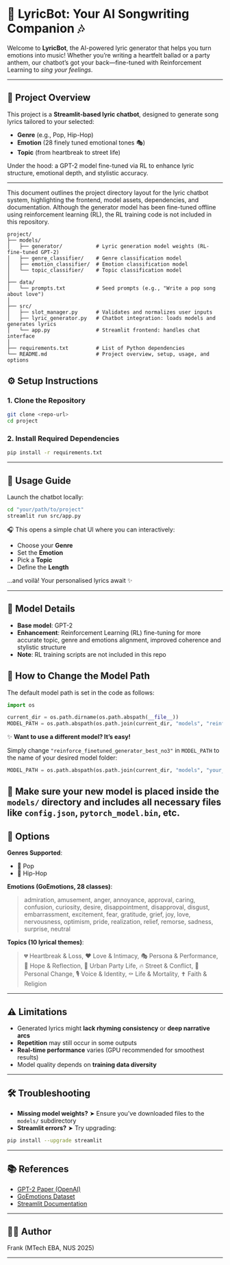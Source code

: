 # 🎤 LyricBot: Your AI Songwriting Companion 🎶

Welcome to **LyricBot**, the AI-powered lyric generator that helps you turn emotions into music! Whether you’re writing a heartfelt ballad or a party anthem, our chatbot’s got your back—fine-tuned with Reinforcement Learning to *sing your feelings*.

---

## 🌟 Project Overview

This project is a **Streamlit-based lyric chatbot**, designed to generate song lyrics tailored to your selected:
- **Genre** (e.g., Pop, Hip-Hop)
- **Emotion** (28 finely tuned emotional tones 🎭)
- **Topic** (from heartbreak to street life)

Under the hood: a GPT-2 model fine-tuned via RL to enhance lyric structure, emotional depth, and stylistic accuracy.

---

This document outlines the project directory layout for the lyric chatbot system, highlighting the frontend, model assets, dependencies, and documentation. Although the generator model has been fine-tuned offline using reinforcement learning (RL), the RL training code is not included in this repository.

```
project/
├── models/
│   ├── generator/           # Lyric generation model weights (RL-fine-tuned GPT-2)
│   ├── genre_classifier/    # Genre classification model
│   ├── emotion_classifier/  # Emotion classification model
│   └── topic_classifier/    # Topic classification model
│
├── data/
│   └── prompts.txt          # Seed prompts (e.g., "Write a pop song about love")
│
├── src/
│   ├── slot_manager.py      # Validates and normalizes user inputs
│   ├── lyric_generator.py   # Chatbot integration: loads models and generates lyrics
│   └── app.py               # Streamlit frontend: handles chat interface
│
├── requirements.txt         # List of Python dependencies
└── README.md                # Project overview, setup, usage, and options
```

## ⚙️ Setup Instructions

### 1. Clone the Repository

```bash
git clone <repo-url>
cd project
```

### 2. Install Required Dependencies

```bash
pip install -r requirements.txt
```

---

## 🚀 Usage Guide

Launch the chatbot locally:

```bash
cd "your/path/to/project"
streamlit run src/app.py
```

🎧 This opens a simple chat UI where you can interactively:
- Choose your **Genre**
- Set the **Emotion**
- Pick a **Topic**
- Define the **Length**

...and voilà! Your personalised lyrics await ✨

---

## 🧠 Model Details

- **Base model**: GPT-2
- **Enhancement**: Reinforcement Learning (RL) fine-tuning for more accurate topic, genre and emotions alignment, improved coherence and stylistic structure
- **Note**: RL training scripts are not included in this repo

## 🧠 How to Change the Model Path

The default model path is set in the code as follows:

```python
import os

current_dir = os.path.dirname(os.path.abspath(__file__))
MODEL_PATH = os.path.abspath(os.path.join(current_dir, "models", "reinforce_finetuned_generator_best_no3"))
```

✨ **Want to use a different model? It’s easy!**

Simply change `"reinforce_finetuned_generator_best_no3"` in `MODEL_PATH` to the name of your desired model folder:

```python
MODEL_PATH = os.path.abspath(os.path.join(current_dir, "models", "your_custom_model_name"))
```

📁 Make sure your new model is placed inside the `models/` directory and includes all necessary files like `config.json`, `pytorch_model.bin`, etc.
---

## 🎵 Options

**Genres Supported**:
- 🎹 Pop
- 🎤 Hip-Hop

**Emotions (GoEmotions, 28 classes)**:
> admiration, amusement, anger, annoyance, approval, caring, confusion, curiosity, desire, disappointment, disapproval, disgust, embarrassment, excitement, fear, gratitude, grief, joy, love, nervousness, optimism, pride, realization, relief, remorse, sadness, surprise, neutral

**Topics (10 lyrical themes)**:
> 💔 Heartbreak & Loss, ❤️ Love & Intimacy, 🎭 Persona & Performance, 🌈 Hope & Reflection, 🎉 Urban Party Life, 🔥 Street & Conflict, 🔄 Personal Change, 🎙 Voice & Identity, ⚰️ Life & Mortality, ✝️ Faith & Religion

---

## ⚠️ Limitations

- Generated lyrics might **lack rhyming consistency** or **deep narrative arcs**
- **Repetition** may still occur in some outputs
- **Real-time performance** varies (GPU recommended for smoothest results)
- Model quality depends on **training data diversity**

---

## 🛠 Troubleshooting

- **Missing model weights?** ➤ Ensure you’ve downloaded files to the `models/` subdirectory  
- **Streamlit errors?** ➤ Try upgrading:  
```bash
pip install --upgrade streamlit
```

---

## 📚 References

- [GPT-2 Paper (OpenAI)](https://openai.com/research/better-language-models)
- [GoEmotions Dataset](https://github.com/google-research/google-research/tree/master/goemotions)
- [Streamlit Documentation](https://docs.streamlit.io/)

---
## 👨‍💻 Author

Frank (MTech EBA, NUS 2025)

---



